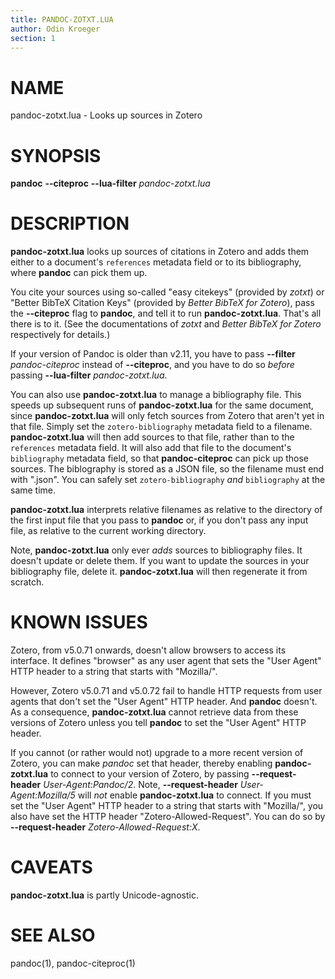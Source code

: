 ```yaml
---
title: PANDOC-ZOTXT.LUA
author: Odin Kroeger
section: 1
---
```


# NAME

pandoc-zotxt.lua - Looks up sources in Zotero


# SYNOPSIS

**pandoc** **--citeproc** **--lua-filter** *pandoc-zotxt.lua*


# DESCRIPTION

**pandoc-zotxt.lua** looks up sources of citations in Zotero and adds
them either to a document's `references` metadata field or to its
bibliography, where **pandoc** can pick them up.

You cite your sources using so-called "easy citekeys" (provided by *zotxt*)
or "Better BibTeX Citation Keys" (provided by *Better BibTeX for Zotero*),
pass the **--citeproc** flag to **pandoc**, and tell it to run
**pandoc-zotxt.lua**. That's all there is to it. (See the documentations
of *zotxt* and *Better BibTeX for Zotero* respectively for details.)

If your version of Pandoc is older than v2.11, you have to pass
**--filter** *pandoc-citeproc* instead of **--citeproc**, and you have to
do so *before* passing **--lua-filter** *pandoc-zotxt.lua*.

You can also use **pandoc-zotxt.lua** to manage a bibliography file. This
speeds up subsequent runs of **pandoc-zotxt.lua** for the same document,
since **pandoc-zotxt.lua** will only fetch sources from Zotero that aren't
yet in that file. Simply set the `zotero-bibliography` metadata field to a
filename. **pandoc-zotxt.lua** will then add sources to that file, rather
than to the `references` metadata field. It will also add that file to the
document's `bibliography` metadata field, so that **pandoc-citeproc** can pick
up those sources. The biblography is stored as a JSON file, so the filename
must end with ".json". You can safely set `zotero-bibliography` *and*
`bibliography` at the same time.

**pandoc-zotxt.lua** interprets relative filenames as relative to the directory
of the first input file that you pass to **pandoc** or, if you don't pass any
input file, as relative to the current working directory.

Note, **pandoc-zotxt.lua** only ever *adds* sources to bibliography files. It
doesn't update or delete them. If you want to update the sources in your
bibliography file, delete it. **pandoc-zotxt.lua** will then regenerate
it from scratch.


# KNOWN ISSUES

Zotero, from v5.0.71 onwards, doesn't allow browsers to access its interface.
It defines "browser" as any user agent that sets the "User Agent" HTTP header
to a string that starts with "Mozilla/".

However, Zotero v5.0.71 and v5.0.72 fail to handle HTTP requests from user agents
that don't set the "User Agent" HTTP header. And **pandoc** doesn't. As a
consequence, **pandoc-zotxt.lua** cannot retrieve data from these versions of
Zotero unless you tell **pandoc** to set the "User Agent" HTTP header.

If you cannot (or rather would not) upgrade to a more recent version of Zotero,
you can make *pandoc* set that header, thereby enabling **pandoc-zotxt.lua** to
connect to your version of Zotero, by passing **--request-header**
*User-Agent:Pandoc/2*. Note, **--request-header** *User-Agent:Mozilla/5* will
*not* enable **pandoc-zotxt.lua** to connect. If you must set the "User Agent"
HTTP header to a string that starts with "Mozilla/", you also have set the HTTP
header "Zotero-Allowed-Request". You can do so by **--request-header**
*Zotero-Allowed-Request:X*.


# CAVEATS

**pandoc-zotxt.lua** is partly Unicode-agnostic.


# SEE ALSO

pandoc(1), pandoc-citeproc(1)
